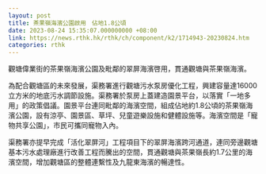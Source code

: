 ```yaml
---
layout: post
title: 茶果嶺海濱公園啟用　佔地1.8公頃
date: 2023-08-24 15:35:07.000000000 +08:00
link: https://news.rthk.hk/rthk/ch/component/k2/1714943-20230824.htm
categories: rthk
---
```


觀塘偉業街的茶果嶺海濱公園及毗鄰的翠屏海濱啓用，貫通觀塘與茶果嶺海濱。

為配合觀塘區的未來發展，渠務署進行觀塘污水泵房優化工程，興建容量達16000立方米的地底污水調節設施。渠務署於泵房上蓋建造園景平台，以落實「一地多用」的政策倡議。園景平台連同毗鄰的海濱空間，組成佔地約1.8公頃的茶果嶺海濱公園，設有涼亭、園景區、草坪、兒童遊樂設施和健體設施等。海濱空間是「寵物共享公園」，市民可攜同寵物入內。

渠務署亦提早完成「活化翠屏河」工程項目下的翠屏海濱跨河通道，連同旁邊觀塘基本污水處理廠進行改善工程而騰出的空間，貫通觀塘與茶果嶺長約1.7公里的海濱空間，增加觀塘區的整體連繫性及九龍東海濱的暢達性。
